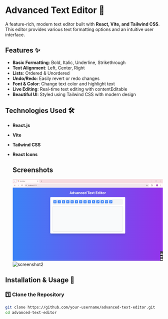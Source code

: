 # Advanced Text Editor 📝

A feature-rich, modern text editor built with **React, Vite, and Tailwind CSS**. This editor provides various text formatting options and an intuitive user interface.

## Features ✨

- **Basic Formatting**: Bold, Italic, Underline, Strikethrough
- **Text Alignment**: Left, Center, Right
- **Lists**: Ordered & Unordered
- **Undo/Redo**: Easily revert or redo changes
- **Font & Color**: Change text color and highlight text
- **Live Editing**: Real-time text editing with contentEditable
- **Beautiful UI**: Styled using Tailwind CSS with modern design

## Technologies Used 🛠

- **React.js**
- **Vite**
- **Tailwind CSS**
- **React Icons**

  ## Screenshots

  ![screenshot1](https://github.com/ItsMeAreebaAmjad/TextEditor-React/blob/main/image1.png)
  ![screenshot2]()

## Installation & Usage 🚀

### 1️⃣ Clone the Repository  
```sh
git clone https://github.com/your-username/advanced-text-editor.git
cd advanced-text-editor
